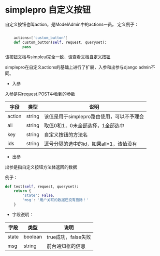 # simplepro 自定义按钮
自定义按钮也叫action，是ModelAdmin中的actions一员。
定义例子：
```python

    actions=['custom_button']
    def custom_button(self, request, queryset):
        pass

```

该按钮文档与simpleui完全一致，请查看文档[自定义按钮](https://github.com/newpanjing/simpleui/blob/master/QUICK.md#%E8%87%AA%E5%AE%9A%E4%B9%89%E6%8C%89%E9%92%AE)

simplepro在自定义actions的基础上进行了扩展，入参和出参与django admin不同。

+ 入参

入参是只request.POST中收到的参数

|字段|类型|说明|
|-----|-----|-----|
|action|string|该值是用于simplepro路由使用，可以不予理会|
|all|string|取值0和1，0未全部选择，1全部选中|
|key|string|自定义按钮的方法名|
|ids|string|逗号分隔的选中的id，如果all=1，该值没有|

+ 出参

出参是指自定义按钮方法体返回的数据

例子：
```python
def test(self, request, queryset):
    return {
        'state': False,
        'msg': '用户关联的数据还没有删除！'
    }
```

+ 字段说明：

|字段|类型|说明|
|-----|-----|-----|
|state|boolean|true成功，false失败|
|msg|string|前台通知框的信息|
